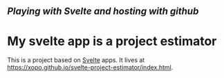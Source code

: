 *Playing with Svelte and hosting with github*
---
# My svelte app is a project estimator 

This is a project based on [Svelte](https://svelte.dev) apps. It lives at https://xopo.github.io/svelte-project-estimator/index.html.
